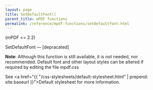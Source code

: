 ```yaml
---
layout: page
title: SetDefaultFont()
parent_title: mPDF functions
permalink: /reference/mpdf-functions/setdefaultfont.html
---
```


<div id="bpmbook" class="bpmbook" style="direction:ltr;">
<div class="topic_user_field">
<div id="U0">
<p>(mPDF &lt;= 2.2)</p>
<p>SetDefaultFont — [depracated]</p>

<div class="alert alert-info" role="alert"><b>Note</b>: Although this function is still available, it is not needed, nor recommended. Default font and other layout styles can be altered if required by editing the file mpdf.css

See <a href="{{ "/css-stylesheets/default-stylesheet.html" | prepend: site.baseurl }}">Default stylesheet</a> for more information.</div>
<p>&nbsp;</p>
</div>
</div>

